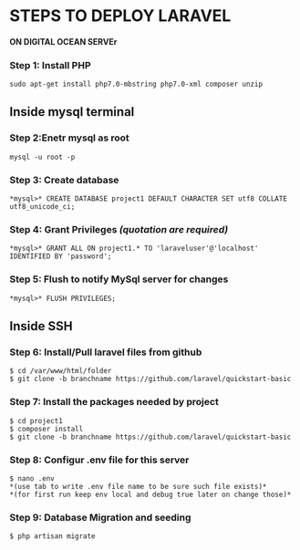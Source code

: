 # STEPS TO DEPLOY LARAVEL 
#### ON DIGITAL OCEAN SERVEr

### Step 1: Install PHP
    sudo apt-get install php7.0-mbstring php7.0-xml composer unzip




## Inside mysql terminal

### Step 2:Enetr mysql as root
    mysql -u root -p

### Step 3: Create database
    *mysql>* CREATE DATABASE project1 DEFAULT CHARACTER SET utf8 COLLATE utf8_unicode_ci;

### Step 4: Grant Privileges *(quotation are required)*
    *mysql>* GRANT ALL ON project1.* TO 'laraveluser'@'localhost' IDENTIFIED BY 'password';

### Step 5: Flush to notify MySql server for changes
    *mysql>* FLUSH PRIVILEGES;




## Inside SSH

### Step 6: Install/Pull laravel files from github
    $ cd /var/www/html/folder
    $ git clone -b branchname https://github.com/laravel/quickstart-basic

### Step 7: Install the packages needed by project
    $ cd project1
    $ composer install
    $ git clone -b branchname https://github.com/laravel/quickstart-basic

### Step 8: Configur .env file for this server
    $ nano .env 
    *(use tab to write .env file name to be sure such file exists)*
    *(for first run keep env local and debug true later on change those)*

### Step 9: Database Migration and seeding
    $ php artisan migrate

    
